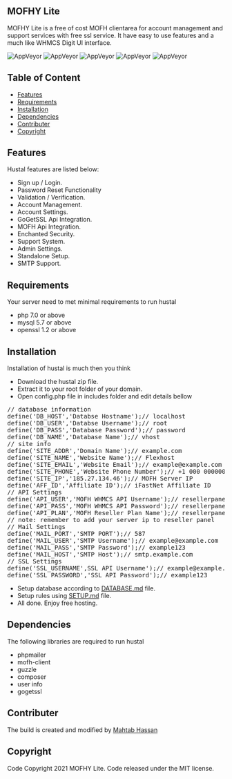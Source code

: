 ## MOFHY Lite
MOFHY Lite is a free of cost MOFH clientarea for account management and support services with free ssl service. It have easy to use features and a much like WHMCS Digit UI interface. 

![AppVeyor](https://img.shields.io/badge/Licence-MIT-lightgrey)
![AppVeyor](https://img.shields.io/badge/Version-v1.1.0-lightgrey)
![AppVeyor](https://img.shields.io/badge/Build-passed-lightgreen)
![AppVeyor](https://img.shields.io/badge/Dependencies-php-lightgrey)
![AppVeyor](https://img.shields.io/badge/Interface-Digit-lightgrey)

## Table of Content 
- [Features](#features)
- [Requirements](#requirements) 
- [Installation](#installation)
- [Dependencies](#dependencies)
- [Contributer](#contributer)
- [Copyright](#copyright)

## Features
Hustal features are listed below:
- Sign up / Login. 
- Password Reset Functionality
- Validation / Verification. 
- Account Management. 
- Account Settings. 
- GoGetSSL Api Integration. 
- MOFH Api Integration. 
- Enchanted Security. 
- Support System. 
- Admin Settings. 
- Standalone Setup. 
- SMTP Support. 

## Requirements
Your server need to met minimal requirements to run hustal
- php 7.0 or above
- mysql 5.7 or above
- openssl 1.2 or above 

## Installation 
Installation of hustal is much then you think 
- Download the hustal zip file. 
- Extract it to your root folder of your domain. 
- Open config.php file in includes folder and edit details bellow
<pre>
// database information 
define('DB_HOST','Databse Hostname');// localhost
define('DB_USER','Databse Username');// root
define('DB_PASS','Database Password');// password
define('DB_NAME','Database Name');// vhost
// site info
define('SITE_ADDR','Domain Name');// example.com
define('SITE_NAME','Website Name');// Flexhost
define('SITE_EMAIL','Website Email');// example@example.com
define('SITE_PHONE','Website Phone Number');// +1 000 00000000
define('SITE_IP','185.27.134.46');// MOFH Server IP
define('AFF_ID','Affiliate ID');// iFastNet Affiliate ID
// API Settings
define('API_USER','MOFH WHMCS API Username');// resellerpanel -> whmcs -> api 
define('API_PASS','MOFH WHMCS API Password');// resellerpanel -> whmcs -> api 
define('API_PLAN','MOFH Reseller Plan Name');// resellerpanel -> plans -> plan name
// note: remember to add your server ip to reseller panel
// Mail Settings
define('MAIL_PORT','SMTP PORT');// 587
define('MAIL_USER','SMTP Username');// example@example.com
define('MAIL_PASS','SMTP Password');// example123
define('MAIL_HOST','SMTP Host');// smtp.example.com
// SSL Settings 
define('SSL_USERNAME',SSL API Username');// example@example.com
define('SSL_PASSWORD','SSL API Password');// example123
</pre>
- Setup database according to [DATABASE.md](DATABASE.md) file.
- Setup rules using [SETUP.md](SETUP.md) file. 
- All done. Enjoy free hosting.

## Dependencies
The following libraries are required to run hustal
- phpmailer
- mofh-client
- guzzle
- composer
- user info
- gogetssl

## Contributer
The build is created and modified by [Mahtab Hassan](https://github.com/mahtab2003)
## Copyright
Code Copyright 2021 MOFHY Lite. Code released under the MIT license.

